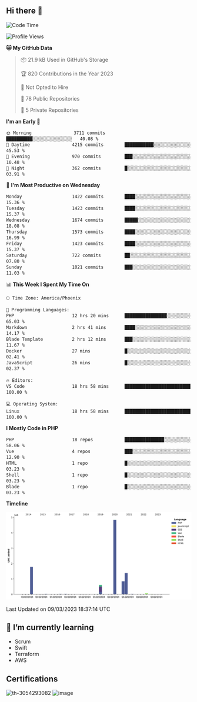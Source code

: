 ## Hi there 👋

<!--START_SECTION:waka-->
![Code Time](http://img.shields.io/badge/Code%20Time-8%2C101%20hrs%2020%20mins-blue)

![Profile Views](http://img.shields.io/badge/Profile%20Views-60-blue)

**🐱 My GitHub Data** 

> 📦 21.9 kB Used in GitHub's Storage 
 > 
> 🏆 820 Contributions in the Year 2023
 > 
> 🚫 Not Opted to Hire
 > 
> 📜 78 Public Repositories 
 > 
> 🔑 5 Private Repositories 
 > 
**I'm an Early 🐤** 

```text
🌞 Morning                3711 commits        ██████████░░░░░░░░░░░░░░░   40.08 % 
🌆 Daytime                4215 commits        ███████████░░░░░░░░░░░░░░   45.53 % 
🌃 Evening                970 commits         ███░░░░░░░░░░░░░░░░░░░░░░   10.48 % 
🌙 Night                  362 commits         █░░░░░░░░░░░░░░░░░░░░░░░░   03.91 % 
```
📅 **I'm Most Productive on Wednesday** 

```text
Monday                   1422 commits        ████░░░░░░░░░░░░░░░░░░░░░   15.36 % 
Tuesday                  1423 commits        ████░░░░░░░░░░░░░░░░░░░░░   15.37 % 
Wednesday                1674 commits        █████░░░░░░░░░░░░░░░░░░░░   18.08 % 
Thursday                 1573 commits        ████░░░░░░░░░░░░░░░░░░░░░   16.99 % 
Friday                   1423 commits        ████░░░░░░░░░░░░░░░░░░░░░   15.37 % 
Saturday                 722 commits         ██░░░░░░░░░░░░░░░░░░░░░░░   07.80 % 
Sunday                   1021 commits        ███░░░░░░░░░░░░░░░░░░░░░░   11.03 % 
```


📊 **This Week I Spent My Time On** 

```text
🕑︎ Time Zone: America/Phoenix

💬 Programming Languages: 
PHP                      12 hrs 20 mins      ████████████████░░░░░░░░░   65.03 % 
Markdown                 2 hrs 41 mins       ████░░░░░░░░░░░░░░░░░░░░░   14.17 % 
Blade Template           2 hrs 12 mins       ███░░░░░░░░░░░░░░░░░░░░░░   11.67 % 
Docker                   27 mins             █░░░░░░░░░░░░░░░░░░░░░░░░   02.41 % 
JavaScript               26 mins             █░░░░░░░░░░░░░░░░░░░░░░░░   02.37 % 

🔥 Editors: 
VS Code                  18 hrs 58 mins      █████████████████████████   100.00 % 

💻 Operating System: 
Linux                    18 hrs 58 mins      █████████████████████████   100.00 % 
```

**I Mostly Code in PHP** 

```text
PHP                      18 repos            ███████████████░░░░░░░░░░   58.06 % 
Vue                      4 repos             ███░░░░░░░░░░░░░░░░░░░░░░   12.90 % 
HTML                     1 repo              █░░░░░░░░░░░░░░░░░░░░░░░░   03.23 % 
Shell                    1 repo              █░░░░░░░░░░░░░░░░░░░░░░░░   03.23 % 
Blade                    1 repo              █░░░░░░░░░░░░░░░░░░░░░░░░   03.23 % 
```



**Timeline**

![Lines of Code chart](https://raw.githubusercontent.com/mikebronner/mikebronner/master/assets/bar_graph.png)


 Last Updated on 09/03/2023 18:37:14 UTC
<!--END_SECTION:waka-->

<!--
**mikebronner/mikebronner** is a ✨ _special_ ✨ repository because its `README.md` (this file) appears on your GitHub profile.

Here are some ideas to get you started:

- 🔭 I’m currently working on ...
- 🌱 I’m currently learning ...
- 👯 I’m looking to collaborate on ...
- 🤔 I’m looking for help with ...
- 💬 Ask me about ...
- 📫 How to reach me: ...
- 😄 Pronouns: ...
- ⚡ Fun fact: ...
-->

## 🌱 I’m currently learning

- Scrum
- Swift
- Terraform
- AWS

## Certifications

![th-3054293082](https://user-images.githubusercontent.com/1791050/208267034-c5006f82-ae89-41eb-9478-7106c5aba070.jpg)          ![image](https://user-images.githubusercontent.com/1791050/208267032-13c8c426-f627-448d-b23e-e3dd74b6712a.png)

